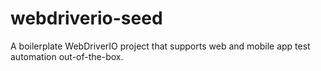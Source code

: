 # webdriverio-seed
A boilerplate WebDriverIO project that supports web and mobile app test automation out-of-the-box.  
